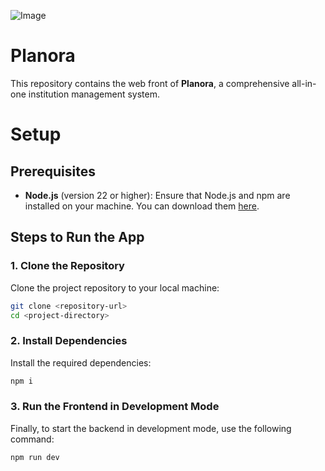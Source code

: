 ![Image](https://private-user-images.githubusercontent.com/146822610/432903686-429968dc-036d-46be-ace2-c39ba5023bf2.png?jwt=eyJhbGciOiJIUzI1NiIsInR5cCI6IkpXVCJ9.eyJpc3MiOiJnaXRodWIuY29tIiwiYXVkIjoicmF3LmdpdGh1YnVzZXJjb250ZW50LmNvbSIsImtleSI6ImtleTUiLCJleHAiOjE3NDQzOTkwMzYsIm5iZiI6MTc0NDM5ODczNiwicGF0aCI6Ii8xNDY4MjI2MTAvNDMyOTAzNjg2LTQyOTk2OGRjLTAzNmQtNDZiZS1hY2UyLWMzOWJhNTAyM2JmMi5wbmc_WC1BbXotQWxnb3JpdGhtPUFXUzQtSE1BQy1TSEEyNTYmWC1BbXotQ3JlZGVudGlhbD1BS0lBVkNPRFlMU0E1M1BRSzRaQSUyRjIwMjUwNDExJTJGdXMtZWFzdC0xJTJGczMlMkZhd3M0X3JlcXVlc3QmWC1BbXotRGF0ZT0yMDI1MDQxMVQxOTEyMTZaJlgtQW16LUV4cGlyZXM9MzAwJlgtQW16LVNpZ25hdHVyZT1kN2Q4MDk3MDEwOTY1YjM5ZThmOGNlOTRkM2FkODg0NmU3MGRhZWFhOGY0ZTdhNTE4MjdjYzlkNmY3ZjA2OWZhJlgtQW16LVNpZ25lZEhlYWRlcnM9aG9zdCJ9.LKryIFQ2aktG9ytV6uhzbX0nDmOO_8EKdWgLLoCOxZA)
# Planora
This repository contains the web front of **Planora**, a comprehensive all-in-one institution management system.

# Setup

## Prerequisites

- **Node.js** (version 22 or higher): Ensure that Node.js and npm are installed on your machine. You can download them [here](https://nodejs.org/).

## Steps to Run the App

### 1. Clone the Repository
Clone the project repository to your local machine:
```bash
git clone <repository-url>
cd <project-directory>
```

### 2. Install Dependencies
Install the required dependencies:
```bash
npm i
```

### 3. Run the Frontend in Development Mode
Finally, to start the backend in development mode, use the following command:
```bash
npm run dev
```
